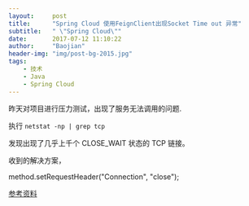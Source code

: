 ```yaml
---
layout:     post
title:      "Spring Cloud 使用FeignClient出现Socket Time out 异常"
subtitle:   " \"Spring Cloud\""
date:       2017-07-12 11:10:22
author:     "Baojian"
header-img: "img/post-bg-2015.jpg"
tags:
    - 技术
    - Java
    - Spring Cloud
---
```


昨天对项目进行压力测试，出现了服务无法调用的问题.

执行 `netstat -np | grep tcp` 

发现出现了几乎上千个 CLOSE_WAIT 状态的 TCP 链接。

收到的解决方案，

method.setRequestHeader("Connection", "close");


[参考资料](https://doc.nuxeo.com/blog/using-httpclient-properly-avoid-closewait-tcp-connections/)